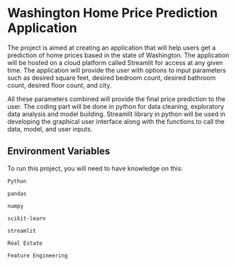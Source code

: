 # Washington Home Price Prediction Application


The project is aimed at creating an application that will help users get a prediction of home prices based in the state of Washington. The application will be hosted on a cloud platform called Streamlit for access at any given time. The application will provide the user with options to input parameters such as desired square feet, desired bedroom count, desired bathroom count, desired floor count, and city. 


All these parameters combined will provide the final price prediction to the user. The coding part will be done in python for data cleaning, exploratory data analysis and model building. Streamlit library in python will be used in developing the graphical user interface along with the functions to call the data, model, and user inputs.

## Environment Variables

To run this project, you will need to have knowledge on this:

`Python`

`pandas`

`numpy`

`scikit-learn`

`streamlit`

`Real Estate`

`Feature Engineering`



